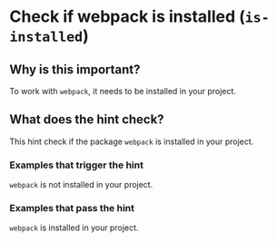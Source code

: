 # Check if webpack is installed (`is-installed`)

## Why is this important?

To work with `webpack`, it needs to be installed in your project.

## What does the hint check?

This hint check if the package `webpack` is installed in your project.

### Examples that **trigger** the hint

`webpack` is not installed in your project.

### Examples that **pass** the hint

`webpack` is installed in your project.

